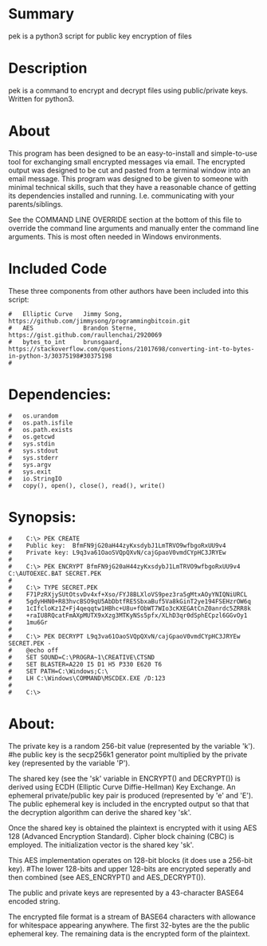 # Summary
pek is a python3 script for public key encryption of files

# Description
pek is a command to encrypt and decrypt files using public/private keys.
Written for python3.

# About
This program has been designed to be an easy-to-install and simple-to-use tool
for exchanging small encrypted messages via email. The encrypted output was designed to
be cut and pasted from a terminal window into an email message. This program was designed
to be given to someone with minimal technical skills, such that they have a reasonable
chance of getting its dependencies installed and running. I.e. communicating with your parents/siblings.

See the COMMAND LINE OVERRIDE section at the bottom of this file to override the command line
arguments and manually enter the command line arguments. This is most often needed in
Windows environments.


# Included Code
These three components from other authors have been included into this script:
```
#   Elliptic Curve   Jimmy Song, https://github.com/jimmysong/programmingbitcoin.git
#   AES              Brandon Sterne, https://gist.github.com/raullenchai/2920069
#   bytes_to_int     brunsgaard, https://stackoverflow.com/questions/21017698/converting-int-to-bytes-in-python-3/30375198#30375198
#
```

# Dependencies:
```
#   os.urandom
#   os.path.isfile
#   os.path.exists
#   os.getcwd
#   sys.stdin
#   sys.stdout
#   sys.stderr
#   sys.argv
#   sys.exit
#   io.StringIO
#   copy(), open(), close(), read(), write()
```

# Synopsis:
```
#    C:\> PEK CREATE
#    Public key:  BfmFN9jG20aH44zyKxsdybJ1LmTRVO9wfbgoRxUU9v4
#    Private key: L9q3va61OaoSVQpQXvN/cajGpaoV0vmdCYpHC3JRYEw
#
#    C:\> PEK ENCRYPT BfmFN9jG20aH44zyKxsdybJ1LmTRVO9wfbgoRxUU9v4 C:\AUTOEXEC.BAT SECRET.PEK
#
#    C:\> TYPE SECRET.PEK
#    F71PzRXjySUtOtsvDv4xf+Xso/FYJ8BLXloVS9pez3ra5gMtxAOyYNIQNiURCL
#    5gdyHHN0+R83hvcBSO9qU5AbDbtfRE5SbxaBuf5Va8kGinT2ye194FSEHzrOW6q
#    1cIfcloKz1Z+Fj4qeqqtw1HBhc+U8u+fObWT7WIo3cKXEGAtCnZ0anrdc5ZRR8k
#    +raIU8RQcatFmAXpMUTX9xXzg3MTKyNSs5pfx/XLhD3qr0dSphECpzl6GGvOy1
#    1mu6Gr
#
#    C:\> PEK DECRYPT L9q3va61OaoSVQpQXvN/cajGpaoV0vmdCYpHC3JRYEw SECRET.PEK -
#    @echo off
#    SET SOUND=C:\PROGRA~1\CREATIVE\CTSND
#    SET BLASTER=A220 I5 D1 H5 P330 E620 T6
#    SET PATH=C:\Windows;C:\
#    LH C:\Windows\COMMAND\MSCDEX.EXE /D:123
#
#    C:\> 
```

# About:

The private key is a random 256-bit value (represented by the variable 'k').
#he public key is the secp256k1 generator point multiplied by the private key (represented by the variable 'P').

The shared key (see the 'sk' variable in ENCRYPT() and DECRYPT()) is derived
using ECDH (Elliptic Curve Diffie-Hellman) Key Exchange. An ephemeral private/public key pair is
produced (represented by 'e' and 'E'). The public ephemeral key is included in the encrypted output so
that that the decryption algorithm can derive the shared key 'sk'.

Once the shared key is obtained the plaintext is encrypted with it using AES 128 (Advanced
Encryption Standard). Cipher block chaining (CBC) is employed. The initialization vector is the shared key 'sk'.

This AES implementation operates on 128-bit blocks (it does use a 256-bit key).
#The lower 128-bits and upper 128-bits are encrypted seperatly and then combined
(see AES_ENCRYPT() and AES_DECRYPT()).

The public and private keys are represented by a 43-character BASE64 encoded string.

The encrypted file format is a stream of BASE64 characters with allowance
for whitespace appearing anywhere. The first 32-bytes are the the public ephemeral key.
The remaining data is the encrypted form of the plaintext.
